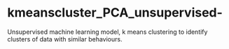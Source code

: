 # kmeanscluster_PCA_unsupervised-
Unsupervised machine learning model, k means clustering to identify clusters of data with similar behaviours.
